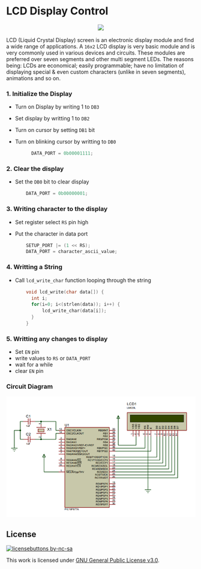 # LCD Display Control

<p align="center">
  <img src="https://circuitdigest.com/sites/default/files/inlineimages/16x2-LCD-Module-Pinouts.png" width="400"/>
</p>

LCD (Liquid Crystal Display) screen is an electronic display module and find a wide range of applications. A `16x2` LCD display is very basic module and is very commonly used in various devices and circuits. These modules are preferred over seven segments and other multi segment LEDs. The reasons being: LCDs are economical; easily programmable; have no limitation of displaying special & even custom characters (unlike in seven segments), animations and so on.

### 1. Initialize the Display
- Turn on Display by writing 1 to `DB3`
- Set display by writting 1 to `DB2`
- Turn on cursor by setting `DB1` bit
- Turn on blinking cursor by writting to `DB0`

  ```c
        DATA_PORT = 0b00001111;
  ```
  
### 2. Clear the display
- Set the `DB0` bit to clear display

  ```c
      DATA_PORT = 0b00000001;
  ```
  
### 3. Writing character to the display
- Set register select `RS` pin high
- Put the character in data port

  ```c
      SETUP_PORT |= (1 << RS);
      DATA_PORT = character_ascii_value;
  ```
  
### 4. Writting a String
- Call `lcd_write_char` function looping through the string

  ```c
      void lcd_write(char data[]) {
        int i;
        for(i=0; i<(strlen(data)); i++) {
            lcd_write_char(data[i]);
        }
      }
  ```
  
### 5. Writting any changes to display
- Set `EN` pin
- write values to `RS` or `DATA_PORT`
- wait for a while
- clear `EN` pin

### Circuit Diagram

<p align="center">
  <img src="https://github.com/atick-faisal/PIC16F877a/raw/master/LCD%20Display/lcd.PNG" width="600"/>
</p>

## License
[![licensebuttons by-nc-sa](https://licensebuttons.net/l/by-nc-sa/3.0/88x31.png)](https://creativecommons.org/licenses/by-nc-sa/4.0)

This work is licensed under [GNU General Public License v3.0](https://github.com/atick-faisal/PIC16F877a/blob/master/LICENSE).
